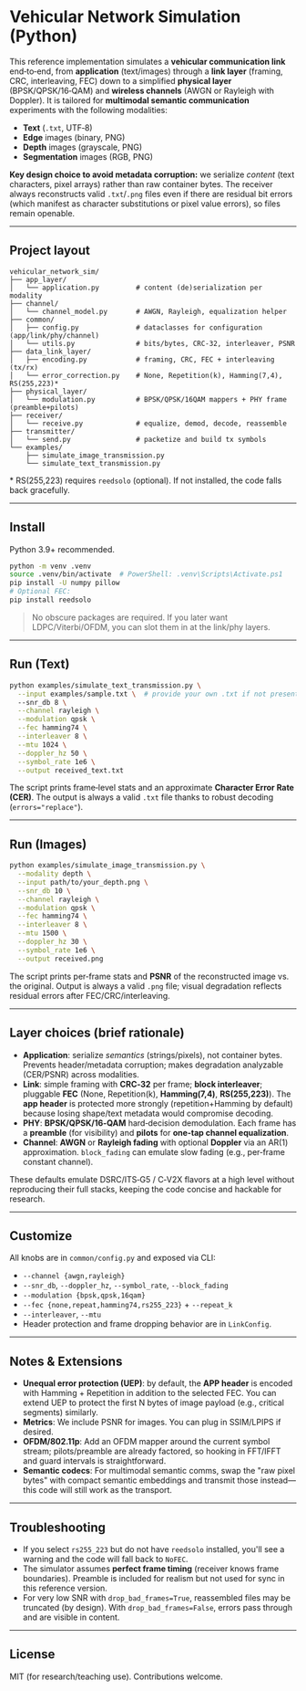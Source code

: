 # Vehicular Network Simulation (Python)

This reference implementation simulates a **vehicular communication link** end‑to‑end, from **application** (text/images) through a **link layer** (framing, CRC, interleaving, FEC) down to a simplified **physical layer** (BPSK/QPSK/16‑QAM) and **wireless channels** (AWGN or Rayleigh with Doppler). It is tailored for **multimodal semantic communication** experiments with the following modalities:

- **Text** (`.txt`, UTF‑8)
- **Edge** images (binary, PNG)
- **Depth** images (grayscale, PNG)
- **Segmentation** images (RGB, PNG)

**Key design choice to avoid metadata corruption:** we serialize *content* (text characters, pixel arrays) rather than raw container bytes. The receiver always reconstructs valid `.txt`/`.png` files even if there are residual bit errors (which manifest as character substitutions or pixel value errors), so files remain openable.

---

## Project layout

```
vehicular_network_sim/
├── app_layer/
│   └── application.py         # content (de)serialization per modality
├── channel/
│   └── channel_model.py       # AWGN, Rayleigh, equalization helper
├── common/
│   ├── config.py              # dataclasses for configuration (app/link/phy/channel)
│   └── utils.py               # bits/bytes, CRC-32, interleaver, PSNR
├── data_link_layer/
│   ├── encoding.py            # framing, CRC, FEC + interleaving (tx/rx)
│   └── error_correction.py    # None, Repetition(k), Hamming(7,4), RS(255,223)*
├── physical_layer/
│   └── modulation.py          # BPSK/QPSK/16QAM mappers + PHY frame (preamble+pilots)
├── receiver/
│   └── receive.py             # equalize, demod, decode, reassemble
├── transmitter/
│   └── send.py                # packetize and build tx symbols
└── examples/
    ├── simulate_image_transmission.py
    └── simulate_text_transmission.py
```

\* RS(255,223) requires `reedsolo` (optional). If not installed, the code falls back gracefully.

---

## Install

Python 3.9+ recommended.

```bash
python -m venv .venv
source .venv/bin/activate  # PowerShell: .venv\Scripts\Activate.ps1
pip install -U numpy pillow
# Optional FEC:
pip install reedsolo
```

> No obscure packages are required. If you later want LDPC/Viterbi/OFDM, you can slot them in at the link/phy layers.

---

## Run (Text)

```bash
python examples/simulate_text_transmission.py \
  --input examples/sample.txt \  # provide your own .txt if not present
  --snr_db 8 \
  --channel rayleigh \
  --modulation qpsk \
  --fec hamming74 \
  --interleaver 8 \
  --mtu 1024 \
  --doppler_hz 50 \
  --symbol_rate 1e6 \
  --output received_text.txt
```

The script prints frame‑level stats and an approximate **Character Error Rate (CER)**. The output is always a valid `.txt` file thanks to robust decoding (`errors="replace"`).

---

## Run (Images)

```bash
python examples/simulate_image_transmission.py \
  --modality depth \
  --input path/to/your_depth.png \
  --snr_db 10 \
  --channel rayleigh \
  --modulation qpsk \
  --fec hamming74 \
  --interleaver 8 \
  --mtu 1500 \
  --doppler_hz 30 \
  --symbol_rate 1e6 \
  --output received.png
```

The script prints per‑frame stats and **PSNR** of the reconstructed image vs. the original. Output is always a valid `.png` file; visual degradation reflects residual errors after FEC/CRC/interleaving.

---

## Layer choices (brief rationale)

- **Application**: serialize *semantics* (strings/pixels), not container bytes. Prevents header/metadata corruption; makes degradation analyzable (CER/PSNR) across modalities.
- **Link**: simple framing with **CRC‑32** per frame; **block interleaver**; pluggable **FEC** (None, Repetition(k), **Hamming(7,4)**, **RS(255,223)**). The **app header** is protected more strongly (repetition+Hamming by default) because losing shape/text metadata would compromise decoding.
- **PHY**: **BPSK/QPSK/16‑QAM** hard‑decision demodulation. Each frame has a **preamble** (for visibility) and **pilots** for **one‑tap channel equalization**.
- **Channel**: **AWGN** or **Rayleigh fading** with optional **Doppler** via an AR(1) approximation. `block_fading` can emulate slow fading (e.g., per‑frame constant channel).

These defaults emulate DSRC/ITS‑G5 / C‑V2X flavors at a high level without reproducing their full stacks, keeping the code concise and hackable for research.

---

## Customize

All knobs are in `common/config.py` and exposed via CLI:

- `--channel {awgn,rayleigh}`
- `--snr_db`, `--doppler_hz`, `--symbol_rate`, `--block_fading`
- `--modulation {bpsk,qpsk,16qam}`
- `--fec {none,repeat,hamming74,rs255_223}` + `--repeat_k`
- `--interleaver`, `--mtu`
- Header protection and frame dropping behavior are in `LinkConfig`.

---

## Notes & Extensions

- **Unequal error protection (UEP)**: by default, the **APP header** is encoded with Hamming + Repetition in addition to the selected FEC. You can extend UEP to protect the first N bytes of image payload (e.g., critical segments) similarly.
- **Metrics**: We include PSNR for images. You can plug in SSIM/LPIPS if desired.
- **OFDM/802.11p**: Add an OFDM mapper around the current symbol stream; pilots/preamble are already factored, so hooking in FFT/IFFT and guard intervals is straightforward.
- **Semantic codecs**: For multimodal semantic comms, swap the "raw pixel bytes" with compact semantic embeddings and transmit those instead—this code will still work as the transport.

---

## Troubleshooting

- If you select `rs255_223` but do not have `reedsolo` installed, you'll see a warning and the code will fall back to `NoFEC`.
- The simulator assumes **perfect frame timing** (receiver knows frame boundaries). Preamble is included for realism but not used for sync in this reference version.
- For very low SNR with `drop_bad_frames=True`, reassembled files may be truncated (by design). With `drop_bad_frames=False`, errors pass through and are visible in content.

---

## License

MIT (for research/teaching use). Contributions welcome.
